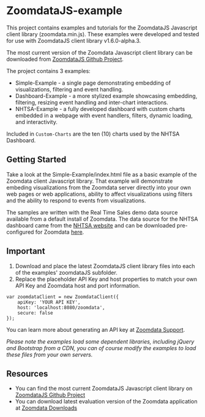 ZoomdataJS-example
====
This project contains examples and tutorials for the ZoomdataJS Javascript client library (zoomdata.min.js).  These examples were developed and tested for use with ZoomdataJS client library v1.6.0-alpha.3.

The most current version of the Zoomdata Javascript client library can be downloaded from [ZoomdataJS Github Project](https://github.com/Zoomdata/ZoomdataJS).

The project contains 3 examples:

- Simple-Example - a single page demonstrating embedding of visualizations, filtering and event handling.
- Dashboard-Example - a more stylized example showcasing embedding, filtering, resizing event handling and inter-chart interactions.
- NHTSA-Example - a fully developed dashboard with custom charts embedded in a webpage with event handlers, filters, dynamic loading, and interactivity.

Included in `Custom-Charts` are the ten (10) charts used by the NHTSA Dashboard.

**Getting Started**
----
Take a look at the Simple-Example/index.html file as a basic example of the Zoomdata client Javascript library.  That example will demonstrate embeding visualizations from the Zoomdata server directly into your own web pages or web applications, ability to affect visualizations using filters and the ability to respond to events from visualizations.

The samples are written with the Real Time Sales demo data source available from a default install of Zoomdata.
The data source for the NHTSA dashboard came from the [NHTSA website](http://www-odi.nhtsa.dot.gov/downloads/) and can be downloaded pre-configured for Zoomdata [here]().

**Important**
----
1. Download and place the latest ZoomdataJS client library files into each of the examples' zoomdataJS subfolder.
2. Replace the placeholder API Key and host properties to match your own API Key and Zoomdata host and port information.

```
var zoomdataClient = new ZoomdataClient({
    apiKey: 'YOUR API KEY',
    host: 'localhost:8080/zoomdata',
    secure: false
});
```

You can learn more about generating an API key at [Zoomdata Support](http://support.zoomdata.com).


_Please note the examples load some dependent libraries, including jQuery and Bootstrap from a CDN, you can of course modify the examples to load these files from your own servers._

**Resources**
----
- You can find the most current ZoomdataJS Javascript client library on [ZoomdataJS Github Project](https://github.com/Zoomdata/ZoomdataJS)
- You can download latest evaluation version of the Zoomdata application at [Zoomdata Downloads](http://www.zoomdata.com/download)

